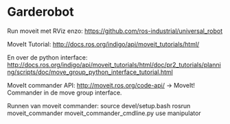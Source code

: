 # Garderobot

Run moveit met RViz enzo:
https://github.com/ros-industrial/universal_robot

MoveIt Tutorial:
http://docs.ros.org/indigo/api/moveit_tutorials/html/

En over de python interface:
http://docs.ros.org/indigo/api/moveit_tutorials/html/doc/pr2_tutorials/planning/scripts/doc/move_group_python_interface_tutorial.html

MoveIt commander API:
http://moveit.ros.org/code-api/ -> MoveIt! Commander in de move group interface. 

Runnen van moveit commander:
source devel/setup.bash
rosrun moveit_commander moveit_commander_cmdline.py 
use manipulator
